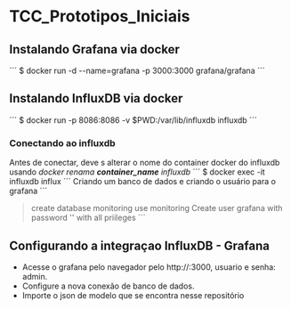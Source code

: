 # TCC_Prototipos_Iniciais

## Instalando Grafana via docker
´´´
$ docker run -d --name=grafana -p 3000:3000 grafana/grafana
´´´

## Instalando InfluxDB via docker
´´´
$ docker run -p 8086:8086 -v $PWD:/var/lib/influxdb influxdb
´´´
### Conectando ao influxdb
Antes de conectar, deve s alterar o nome do container docker do influxdb usando *docker renama **container_name** influxdb*
´´´
$ docker exec -it influxdb influx
´´´
Criando um banco de dados e criando o usuário para o grafana
´´´
> create database monitoring
> use monitoring
> Create user grafana with password '<password>' with all priileges
´´´

## Configurando a integraçao InfluxDB - Grafana
* Acesse o grafana pelo navegador pelo http://<ip do servidor>:3000, usuario e senha: admin.
* Configure a nova conexão de banco de dados.
* Importe o json de modelo que se encontra nesse repositório
 


